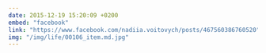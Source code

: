 ```yaml
---
date: 2015-12-19 15:20:09 +0200
embed: "facebook"
link: "https://www.facebook.com/nadiia.voitovych/posts/467560386760520"
img: "/img/life/00106_item.md.jpg"
---
```

